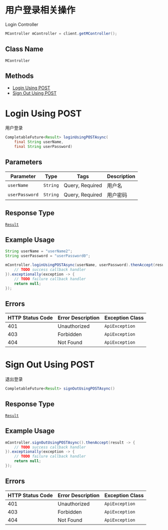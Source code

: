 # 用户登录相关操作

Login Controller

```java
MController mController = client.getMController();
```

## Class Name

`MController`

## Methods

* [Login Using POST](../../doc/controllers/用户登录相关操作.md#login-using-post)
* [Sign Out Using POST](../../doc/controllers/用户登录相关操作.md#sign-out-using-post)


# Login Using POST

用户登录

```java
CompletableFuture<Result> loginUsingPOSTAsync(
    final String userName,
    final String userPassword)
```

## Parameters

| Parameter | Type | Tags | Description |
|  --- | --- | --- | --- |
| `userName` | `String` | Query, Required | 用户名 |
| `userPassword` | `String` | Query, Required | 用户密码 |

## Response Type

[`Result`](../../doc/models/result.md)

## Example Usage

```java
String userName = "userName2";
String userPassword = "userPassword0";

mController.loginUsingPOSTAsync(userName, userPassword).thenAccept(result -> {
    // TODO success callback handler
}).exceptionally(exception -> {
    // TODO failure callback handler
    return null;
});
```

## Errors

| HTTP Status Code | Error Description | Exception Class |
|  --- | --- | --- |
| 401 | Unauthorized | `ApiException` |
| 403 | Forbidden | `ApiException` |
| 404 | Not Found | `ApiException` |


# Sign Out Using POST

退出登录

```java
CompletableFuture<Result> signOutUsingPOSTAsync()
```

## Response Type

[`Result`](../../doc/models/result.md)

## Example Usage

```java
mController.signOutUsingPOSTAsync().thenAccept(result -> {
    // TODO success callback handler
}).exceptionally(exception -> {
    // TODO failure callback handler
    return null;
});
```

## Errors

| HTTP Status Code | Error Description | Exception Class |
|  --- | --- | --- |
| 401 | Unauthorized | `ApiException` |
| 403 | Forbidden | `ApiException` |
| 404 | Not Found | `ApiException` |


